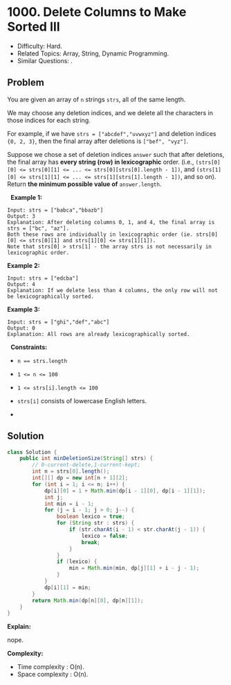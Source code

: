 # 1000. Delete Columns to Make Sorted III

- Difficulty: Hard.
- Related Topics: Array, String, Dynamic Programming.
- Similar Questions: .

## Problem

You are given an array of ```n``` strings ```strs```, all of the same length.

We may choose any deletion indices, and we delete all the characters in those indices for each string.

For example, if we have ```strs = ["abcdef","uvwxyz"]``` and deletion indices ```{0, 2, 3}```, then the final array after deletions is ```["bef", "vyz"]```.

Suppose we chose a set of deletion indices ```answer``` such that after deletions, the final array has **every string (row) in lexicographic** order. (i.e., ```(strs[0][0] <= strs[0][1] <= ... <= strs[0][strs[0].length - 1])```, and ```(strs[1][0] <= strs[1][1] <= ... <= strs[1][strs[1].length - 1])```, and so on). Return **the minimum possible value of** ```answer.length```.

 
**Example 1:**

```
Input: strs = ["babca","bbazb"]
Output: 3
Explanation: After deleting columns 0, 1, and 4, the final array is strs = ["bc", "az"].
Both these rows are individually in lexicographic order (ie. strs[0][0] <= strs[0][1] and strs[1][0] <= strs[1][1]).
Note that strs[0] > strs[1] - the array strs is not necessarily in lexicographic order.
```

**Example 2:**

```
Input: strs = ["edcba"]
Output: 4
Explanation: If we delete less than 4 columns, the only row will not be lexicographically sorted.
```

**Example 3:**

```
Input: strs = ["ghi","def","abc"]
Output: 0
Explanation: All rows are already lexicographically sorted.
```

 
**Constraints:**


	
- ```n == strs.length```
	
- ```1 <= n <= 100```
	
- ```1 <= strs[i].length <= 100```
	
- ```strs[i]``` consists of lowercase English letters.



	
-  



## Solution

```java
class Solution {
    public int minDeletionSize(String[] strs) {
        // 0-current-delete,1-current-kept;
        int n = strs[0].length();
        int[][] dp = new int[n + 1][2];
        for (int i = 1; i <= n; i++) {
            dp[i][0] = 1 + Math.min(dp[i - 1][0], dp[i - 1][1]);
            int j;
            int min = i - 1;
            for (j = i - 1; j > 0; j--) {
                boolean lexico = true;
                for (String str : strs) {
                    if (str.charAt(i - 1) < str.charAt(j - 1)) {
                        lexico = false;
                        break;
                    }
                }
                if (lexico) {
                    min = Math.min(min, dp[j][1] + i - j - 1);
                }
            }
            dp[i][1] = min;
        }
        return Math.min(dp[n][0], dp[n][1]);
    }
}
```

**Explain:**

nope.

**Complexity:**

* Time complexity : O(n).
* Space complexity : O(n).
